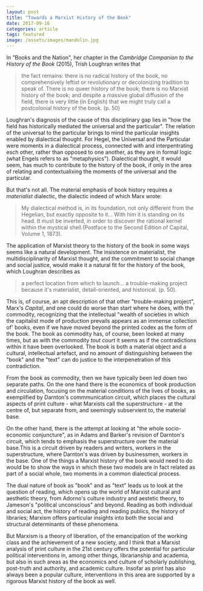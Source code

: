 ```yaml
---
layout: post
title: "Towards a Marxist History of the Book"
date: 2017-09-16
categories: article
tags: featured
image: /assets/images/mandolin.jpg
---
```


In "Books and the Nation", her chapter in the *Cambridge Companion to
the History of the Book* (2015), Trish Loughran writes that
>the fact remains: there is no radical history of the book, no
>comprehensively leftist or revolutionary or decolonizing tradition to
>speak of. There is no queer history of the book; there is no Marxist
>history of the book; and despite a massive global diffusion of the
>field, there is very little (in English) that we might truly call a
>postcolonial history of the book. (p. 50)

Loughran's diagnosis of the cause of this disciplinary gap lies in "how
the field has historically mediated the universal and the particular".
The relation of the universal to the particular brings to mind the
particular insights enabled by dialectical thought. For Hegel, the
Universal and the Particular were moments in a dialectical process,
connected with and interpentrating esch other, rather than opposed to
one another, as they are in formal logic (what Engels refers to as
"metaphysics"). Dialectical thought, it would seem, has much to
contribute to the history of the book, if only in the area of relating
and contextualixing the moments of the universal and the particular.

But that's not all. The material emphasis of book history requires a
*materialist* dialectic, the dialectic indeed of which Marx wrote:
>My dialectical method is, in its foundation, not only different from
>the Hegelian, but exactly opposite to it... With him it is standing on
>its head. It must be inverted, in order to discover the rational kernel
>within the mystical shell.(Postface to the Second Edition of Capital,
>Volume 1, 1873).

The application of Marxist theory to the history of the book in some
ways seems like a natural development. The insistence on materialist,
the multidisciplinarity of Marxist thought, and the commitment to social
change and social justice, would make it a natural fit for the history
of the book, which Loughran describes as

>a perfect location from which to launch... a trouble-making project
>because it's materialist, detail-oriented, and historical. (p. 50).

This is, of course, an apt description of that other "trouble-making
project", Marx's *Capital*, and one could do worse than start where he
does, with the commodity, recognizing that the intellectual "wealth of
societies in which the capitalist mode of production prevails appears as
an immense collection of' books, even if we have moved beyond the
printed codex as the form of the book. The book as commodity has, of
course, been looked at many times, but as with the commodity *tout
court* it seems as if the contradictions within it have been overlooked.
The book is both a material object and a cultural, intellectual
artefact, and no amount of distinguishing between the "book" and the
"text" can do justice to the interpenetration of this contradiction.

From the book as commodity, then we have typically been led down two
separate paths. On the one hand there is the economics of book production and circulation,
focusing on the material conditions of the lives of books, as
exemplified by Darnton's commmunication circuit, which places the
cultural aspects of print culture - what Marxists call the
superstructure - at the centre of, but separate from, and seemingly subservient to, the material base. 

On the other hand, there is the attempt at looking at "the whole
socio-economic conjuncture", as in Adams and Barker's revision of
Darnton's circuit, which tends to emphasis the superstructure over the
material base.This is a circuit driven by readers and writers, workers
in the superstructure, where Darnton's was driven by businessmen,
workers in the base. One of the things a Marxist history of the book
would need to do would be to show the ways in which these two models are
in fact related as part of a social whole, two moments in a common
dialectical process.

The dual nature of book as "book" and as "text" leads us to look at the
question of reading, which opens up the world of Marxist cultural and
aesthetic theory, from Adorno's culture industry and aestetic theory, to
Jameson's "political unconscious" and beyond. Reading as both individual
and social act, the history of reading and reading publics, the history
of libraries; Marxism offers particular insights into both the social
and structural determinants of these phenomena.

But Marxism is a theory of liberation, of the emancipation of the
working class and the achievement of a new society, and I think that
a Marxist analysis of print culture in the 21st century offers the
potential for particular political interventions in, among other things,
librarianship and academia, but also in such areas as the economics and
culture of scholarly publishing, post-truth and authority, and academic
culture. Insofar as print has also always been a popular culture,
interventions in this area are supported by a rigorous Marxist history
of the book as well.
